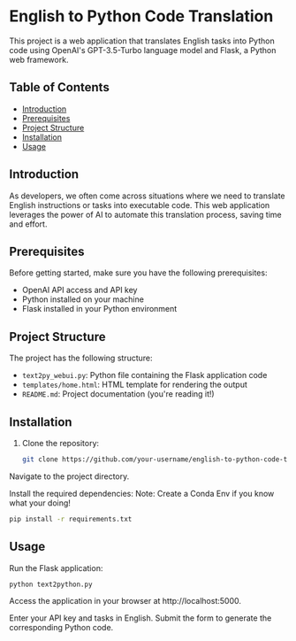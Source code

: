 # English to Python Code Translation

This project is a web application that translates English tasks into Python code using OpenAI's GPT-3.5-Turbo language model and Flask, a Python web framework.

## Table of Contents
- [Introduction](#introduction)
- [Prerequisites](#prerequisites)
- [Project Structure](#project-structure)
- [Installation](#installation)
- [Usage](#usage)

## Introduction
As developers, we often come across situations where we need to translate English instructions or tasks into executable code. This web application leverages the power of AI to automate this translation process, saving time and effort.

## Prerequisites
Before getting started, make sure you have the following prerequisites:
- OpenAI API access and API key
- Python installed on your machine
- Flask installed in your Python environment

## Project Structure
The project has the following structure:
- `text2py_webui.py`: Python file containing the Flask application code
- `templates/home.html`: HTML template for rendering the output
- `README.md`: Project documentation (you're reading it!)

## Installation
1. Clone the repository:
   ```bash
   git clone https://github.com/your-username/english-to-python-code-translation.git

Navigate to the project directory.

Install the required dependencies:
Note: Create a Conda Env if you know what your doing!

```bash
pip install -r requirements.txt
```
## Usage
Run the Flask application:

```bash
python text2python.py
```

Access the application in your browser at http://localhost:5000.

Enter your API key and tasks in English.
Submit the form to generate the corresponding Python code.
